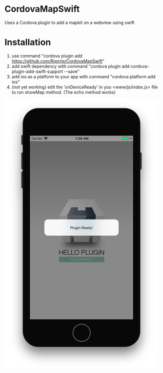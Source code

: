 # CordovaMapSwift
Uses a Cordova plugin to add a mapkit on a webview using swift

# Installation
1. use command "cordova plugin add https://github.com/Ripnrip/CordovaMapSwift"
2. add swift dependency with command "cordova plugin add cordova-plugin-add-swift-support --save"
3. add ios as a platform to your app with command  "cordova platform add ios"
4. (not yet working) edit the 'onDeviceReady' in you  <www/js/index.js> file to run showMap method. (The echo method works)

![Alt text](/1.png?raw=true "Image")


